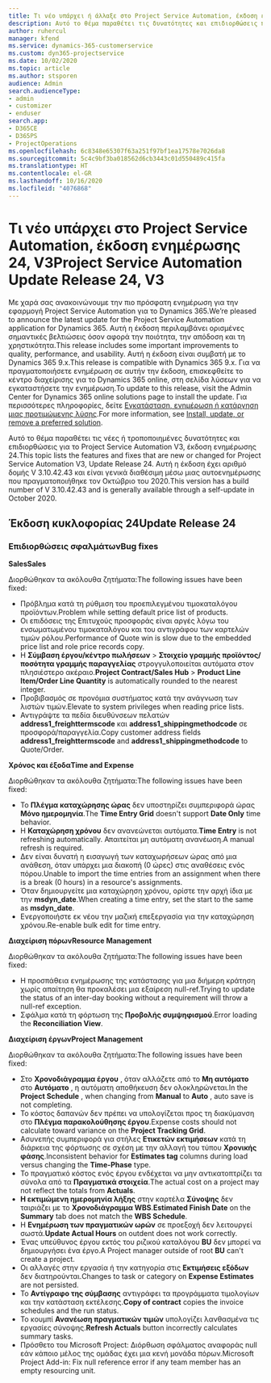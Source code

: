 ```yaml
---
title: Τι νέο υπάρχει ή άλλαξε στο Project Service Automation, έκδοση ενημέρωσης 24, V3
description: Αυτό το θέμα παραθέτει τις δυνατότητες και επιδιορθώσεις που είναι διαθέσιμες στο Project Service Automation, έκδοση ενημέρωσης 24, V3.
author: ruhercul
manager: kfend
ms.service: dynamics-365-customerservice
ms.custom: dyn365-projectservice
ms.date: 10/02/2020
ms.topic: article
ms.author: stsporen
audience: Admin
search.audienceType:
- admin
- customizer
- enduser
search.app:
- D365CE
- D365PS
- ProjectOperations
ms.openlocfilehash: 6c8348e65307f63a251f97bf1ea17578e7026da8
ms.sourcegitcommit: 5c4c9bf3ba018562d6cb3443c01d550489c415fa
ms.translationtype: HT
ms.contentlocale: el-GR
ms.lasthandoff: 10/16/2020
ms.locfileid: "4076868"
---
```

# <a name="project-service-automation-update-release-24-v3"></a><span data-ttu-id="1c501-103">Τι νέο υπάρχει στο Project Service Automation, έκδοση ενημέρωσης 24, V3</span><span class="sxs-lookup"><span data-stu-id="1c501-103">Project Service Automation Update Release 24, V3</span></span>

<span data-ttu-id="1c501-104">Με χαρά σας ανακοινώνουμε την πιο πρόσφατη ενημέρωση για την εφαρμογή Project Service Automation για το Dynamics 365.</span><span class="sxs-lookup"><span data-stu-id="1c501-104">We’re pleased to announce the latest update for the Project Service Automation application for Dynamics 365.</span></span> <span data-ttu-id="1c501-105">Αυτή η έκδοση περιλαμβάνει ορισμένες σημαντικές βελτιώσεις όσον αφορά την ποιότητα, την απόδοση και τη χρηστικότητα.</span><span class="sxs-lookup"><span data-stu-id="1c501-105">This release includes some important improvements to quality, performance, and usability.</span></span> <span data-ttu-id="1c501-106">Αυτή η έκδοση είναι συμβατή με το Dynamics 365 9.x.</span><span class="sxs-lookup"><span data-stu-id="1c501-106">This release is compatible with Dynamics 365 9.x.</span></span> <span data-ttu-id="1c501-107">Για να πραγματοποιήσετε ενημέρωση σε αυτήν την έκδοση, επισκεφθείτε το κέντρο διαχείρισης για το Dynamics 365 online, στη σελίδα λύσεων για να εγκαταστήσετε την ενημέρωση.</span><span class="sxs-lookup"><span data-stu-id="1c501-107">To update to this release, visit the Admin Center for Dynamics 365 online solutions page to install the update.</span></span> <span data-ttu-id="1c501-108">Για περισσότερες πληροφορίες, δείτε [Εγκατάσταση, ενημέρωση ή κατάργηση μιας προτιμώμενης λύσης](https://docs.microsoft.com/power-platform/admin/install-remove-preferred-solution).</span><span class="sxs-lookup"><span data-stu-id="1c501-108">For more information, see [Install, update, or remove a preferred solution](https://docs.microsoft.com/power-platform/admin/install-remove-preferred-solution).</span></span>

<span data-ttu-id="1c501-109">Αυτό το θέμα παραθέτει τις νέες ή τροποποιημένες δυνατότητες και επιδιορθώσεις για το Project Service Automation V3, έκδοση ενημέρωσης 24.</span><span class="sxs-lookup"><span data-stu-id="1c501-109">This topic lists the features and fixes that are new or changed for Project Service Automation V3, Update Release 24.</span></span> <span data-ttu-id="1c501-110">Αυτή η έκδοση έχει αριθμό δομής V 3.10.42.43 και είναι γενικά διαθέσιμη μέσω μιας αυτοενημέρωσης που πραγματοποιήθηκε τον Οκτώβριο του 2020.</span><span class="sxs-lookup"><span data-stu-id="1c501-110">This version has a build number of V 3.10.42.43 and is generally available through a self-update in October 2020.</span></span>

## <a name="update-release-24"></a><span data-ttu-id="1c501-111">Έκδοση κυκλοφορίας 24</span><span class="sxs-lookup"><span data-stu-id="1c501-111">Update Release 24</span></span>

### <a name="bug-fixes"></a><span data-ttu-id="1c501-112">Επιδιορθώσεις σφαλμάτων</span><span class="sxs-lookup"><span data-stu-id="1c501-112">Bug fixes</span></span>

<span data-ttu-id="1c501-113">**Sales**</span><span class="sxs-lookup"><span data-stu-id="1c501-113">**Sales**</span></span>

<span data-ttu-id="1c501-114">Διορθώθηκαν τα ακόλουθα ζητήματα:</span><span class="sxs-lookup"><span data-stu-id="1c501-114">The following issues have been fixed:</span></span>

- <span data-ttu-id="1c501-115">Πρόβλημα κατά τη ρύθμιση του προεπιλεγμένου τιμοκαταλόγου προϊόντων.</span><span class="sxs-lookup"><span data-stu-id="1c501-115">Problem while setting default price list of products.</span></span>
- <span data-ttu-id="1c501-116">Οι επιδόσεις της Επιτυχούς προσφοράς είναι αργές λόγω του ενσωματωμένου τιμοκαταλόγου και του αντιγράφου των καρτελών τιμών ρόλου.</span><span class="sxs-lookup"><span data-stu-id="1c501-116">Performance of Quote win is slow due to the embedded price list and role price records copy.</span></span>
- <span data-ttu-id="1c501-117">Η **Σύμβαση έργου/κέντρο πωλήσεων** > **Στοιχείο γραμμής προϊόντος/ποσότητα γραμμής παραγγελίας** στρογγυλοποιείται αυτόματα στον πλησιέστερο ακέραιο.</span><span class="sxs-lookup"><span data-stu-id="1c501-117">**Project Contract/Sales Hub** > **Product Line Item/Order Line Quantity** is automatically rounded to the nearest integer.</span></span>
- <span data-ttu-id="1c501-118">Προβιβασμός σε προνόμια συστήματος κατά την ανάγνωση των λιστών τιμών.</span><span class="sxs-lookup"><span data-stu-id="1c501-118">Elevate to system privileges when reading price lists.</span></span>
- <span data-ttu-id="1c501-119">Αντιγράψτε τα πεδία διευθύνσεων πελατών **address1_freighttermscode** και **address1_shippingmethodcode** σε προσφορά/παραγγελία.</span><span class="sxs-lookup"><span data-stu-id="1c501-119">Copy customer address fields **address1_freighttermscode** and **address1_shippingmethodcode** to Quote/Order.</span></span> 


<span data-ttu-id="1c501-120">**Χρόνος και έξοδα**</span><span class="sxs-lookup"><span data-stu-id="1c501-120">**Time and Expense**</span></span>

<span data-ttu-id="1c501-121">Διορθώθηκαν τα ακόλουθα ζητήματα:</span><span class="sxs-lookup"><span data-stu-id="1c501-121">The following issues have been fixed:</span></span>

- <span data-ttu-id="1c501-122">Το **Πλέγμα καταχώρησης ώρας** δεν υποστηρίζει συμπεριφορά ώρας **Μόνο ημερομηνία**.</span><span class="sxs-lookup"><span data-stu-id="1c501-122">The **Time Entry Grid** doesn't support **Date Only** time behavior.</span></span>
- <span data-ttu-id="1c501-123">Η **Καταχώρηση χρόνου** δεν ανανεώνεται αυτόματα.</span><span class="sxs-lookup"><span data-stu-id="1c501-123">**Time Entry** is not refreshing automatically.</span></span> <span data-ttu-id="1c501-124">Απαιτείται μη αυτόματη ανανέωση.</span><span class="sxs-lookup"><span data-stu-id="1c501-124">A manual refresh is required.</span></span>
- <span data-ttu-id="1c501-125">Δεν είναι δυνατή η εισαγωγή των καταχωρήσεων ώρας από μια ανάθεση, όταν υπάρχει μια διακοπή (0 ώρες) στις αναθέσεις ενός πόρου.</span><span class="sxs-lookup"><span data-stu-id="1c501-125">Unable to import the time entries from an assignment when there is a break (0 hours) in a resource's assignments.</span></span>
- <span data-ttu-id="1c501-126">Όταν δημιουργείτε μια καταχώρηση χρόνου, ορίστε την αρχή ίδια με την **msdyn_date**.</span><span class="sxs-lookup"><span data-stu-id="1c501-126">When creating a time entry, set the start to the same as **msdyn_date**.</span></span>
- <span data-ttu-id="1c501-127">Ενεργοποιήστε εκ νέου την μαζική επεξεργασία για την καταχώρηση χρόνου.</span><span class="sxs-lookup"><span data-stu-id="1c501-127">Re-enable bulk edit for time entry.</span></span>

<span data-ttu-id="1c501-128">**Διαχείριση πόρων**</span><span class="sxs-lookup"><span data-stu-id="1c501-128">**Resource Management**</span></span>

<span data-ttu-id="1c501-129">Διορθώθηκαν τα ακόλουθα ζητήματα:</span><span class="sxs-lookup"><span data-stu-id="1c501-129">The following issues have been fixed:</span></span>

- <span data-ttu-id="1c501-130">Η προσπάθεια ενημέρωσης της κατάστασης για μια διήμερη κράτηση χωρίς απαίτηση θα προκαλέσει μια εξαίρεση null-ref.</span><span class="sxs-lookup"><span data-stu-id="1c501-130">Trying to update the status of an inter-day booking without a requirement will throw a null-ref exception.</span></span>
- <span data-ttu-id="1c501-131">Σφάλμα κατά τη φόρτωση της **Προβολής συμψηφισμού**.</span><span class="sxs-lookup"><span data-stu-id="1c501-131">Error loading the **Reconciliation View**.</span></span>


<span data-ttu-id="1c501-132">**Διαχείριση έργων**</span><span class="sxs-lookup"><span data-stu-id="1c501-132">**Project Management**</span></span>

<span data-ttu-id="1c501-133">Διορθώθηκαν τα ακόλουθα ζητήματα:</span><span class="sxs-lookup"><span data-stu-id="1c501-133">The following issues have been fixed:</span></span>

- <span data-ttu-id="1c501-134">Στο **Χρονοδιάγραμμα έργου** , όταν αλλάζετε από το **Μη αυτόματο** στο **Αυτόματο** , η αυτόματη αποθήκευση δεν ολοκληρώνεται.</span><span class="sxs-lookup"><span data-stu-id="1c501-134">In the **Project Schedule** , when changing from **Manual** to **Auto** , auto save is not completing.</span></span>
- <span data-ttu-id="1c501-135">Το κόστος δαπανών δεν πρέπει να υπολογίζεται προς τη διακύμανση στο **Πλέγμα παρακολούθησης έργου**.</span><span class="sxs-lookup"><span data-stu-id="1c501-135">Expense costs should not calculate toward variance on the **Project Tracking Grid**.</span></span>
- <span data-ttu-id="1c501-136">Ασυνεπής συμπεριφορά για στήλες **Ετικετών εκτιμήσεων** κατά τη διάρκεια της φόρτωσης σε σχέση με την αλλαγή του τύπου **Χρονικής φάσης**.</span><span class="sxs-lookup"><span data-stu-id="1c501-136">Inconsistent behavior for **Estimates tag** columns during load versus changing the **Time-Phase** type.</span></span>
- <span data-ttu-id="1c501-137">Το πραγματικό κόστος ενός έργου ενδέχεται να μην αντικατοπτρίζει τα σύνολα από τα **Πραγματικά στοιχεία**.</span><span class="sxs-lookup"><span data-stu-id="1c501-137">The actual cost on a project may not reflect the totals from **Actuals**.</span></span>
- <span data-ttu-id="1c501-138">**Η εκτιμώμενη ημερομηνία λήξης** στην καρτέλα **Σύνοψης** δεν ταιριάζει με το **Χρονοδιάγραμμα WBS**.</span><span class="sxs-lookup"><span data-stu-id="1c501-138">**Estimated Finish Date** on the **Summary** tab does not match the **WBS Schedule**.</span></span>
- <span data-ttu-id="1c501-139">Η **Ενημέρωση των πραγματικών ωρών** σε προεξοχή δεν λειτουργεί σωστά.</span><span class="sxs-lookup"><span data-stu-id="1c501-139">**Update Actual Hours** on outdent does not work correctly.</span></span>
- <span data-ttu-id="1c501-140">Ένας υπεύθυνος έργου εκτός του ριζικού καταλόγου **BU** δεν μπορεί να δημιουργήσει ένα έργο.</span><span class="sxs-lookup"><span data-stu-id="1c501-140">A Project manager outside of root **BU** can't create a project.</span></span>
- <span data-ttu-id="1c501-141">Οι αλλαγές στην εργασία ή την κατηγορία στις **Εκτιμήσεις εξόδων** δεν διατηρούνται.</span><span class="sxs-lookup"><span data-stu-id="1c501-141">Changes to task or category on **Expense Estimates** are not persisted.</span></span>
- <span data-ttu-id="1c501-142">Το **Αντίγραφο της σύμβασης** αντιγράφει τα προγράμματα τιμολογίων και την κατάσταση εκτέλεσης.</span><span class="sxs-lookup"><span data-stu-id="1c501-142">**Copy of contract** copies the invoice schedules and the run status.</span></span>
- <span data-ttu-id="1c501-143">Το κουμπί **Ανανέωση πραγματικών τιμών** υπολογίζει λανθασμένα τις εργασίες σύνοψης.</span><span class="sxs-lookup"><span data-stu-id="1c501-143">**Refresh Actuals** button incorrectly calculates summary tasks.</span></span>
- <span data-ttu-id="1c501-144">Πρόσθετο του Microsoft Project: Διόρθωση σφάλματος αναφοράς null εάν κάποιο μέλος της ομάδας έχει μια κενή μονάδα πόρων.</span><span class="sxs-lookup"><span data-stu-id="1c501-144">Microsoft Project Add-in: Fix null reference error if any team member has an empty resourcing unit.</span></span>


